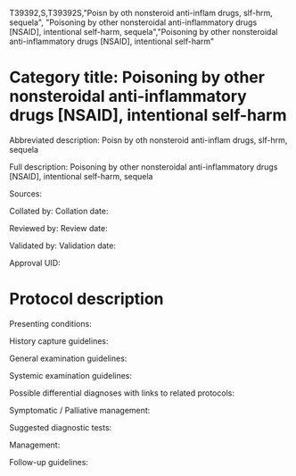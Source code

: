 T39392,S,T39392S,"Poisn by oth nonsteroid anti-inflam drugs, slf-hrm, sequela", "Poisoning by other nonsteroidal anti-inflammatory drugs [NSAID], intentional self-harm, sequela","Poisoning by other nonsteroidal anti-inflammatory drugs [NSAID], intentional self-harm"
# Category title: Poisoning by other nonsteroidal anti-inflammatory drugs [NSAID], intentional self-harm

Abbreviated description: Poisn by oth nonsteroid anti-inflam drugs, slf-hrm, sequela

Full description: Poisoning by other nonsteroidal anti-inflammatory drugs [NSAID], intentional self-harm, sequela

Sources:

Collated by:
Collation date:

Reviewed by:
Review date:

Validated by:
Validation date:

Approval UID:

# Protocol description

Presenting conditions:

History capture guidelines:

General examination guidelines:

Systemic examination guidelines:

Possible differential diagnoses with links to related protocols:

Symptomatic / Palliative management:

Suggested diagnostic tests:

Management:

Follow-up guidelines:
